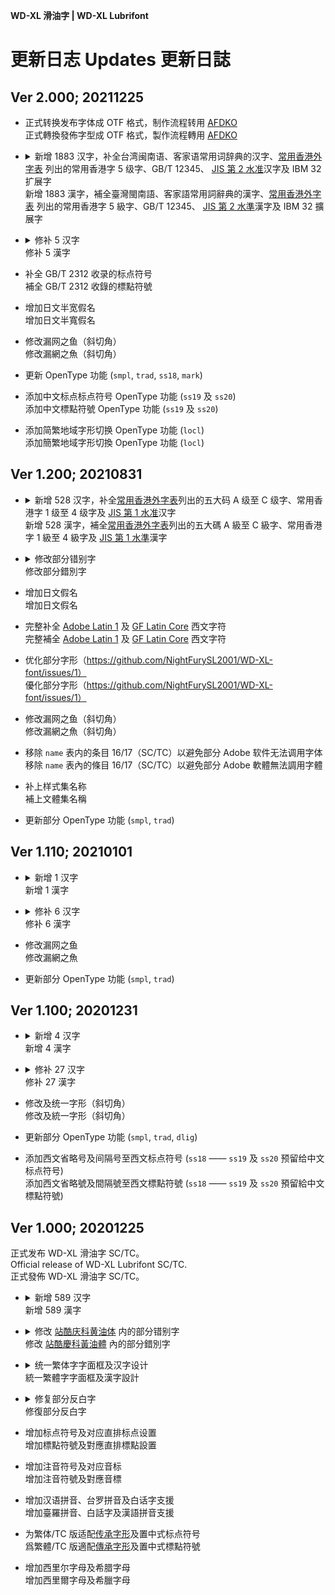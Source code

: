 **WD-XL 滑油字 | WD-XL Lubrifont**

# 更新日志 Updates 更新日誌

## Ver 2.000; 20211225

- 正式转换发布字体成 OTF 格式，制作流程转用 [AFDKO](https://github.com/adobe-type-tools/afdko)  
正式轉換發佈字型成 OTF 格式，製作流程轉用 [AFDKO](https://github.com/adobe-type-tools/afdko)

- <details>
    <summary>新增 1883 汉字，补全台湾闽南语、客家语常用词辞典的汉字、<a href="https://github.com/ichitenfont/suppchara">常用香港外字表</a> 列出的常用香港字 5 级字、GB/T 12345、 <a href="https://kanji.jitenon.jp/cat/jisdai2.html">JIS 第 2 水准</a>汉字及 IBM 32 扩展字<br>新增 1883 漢字，補全臺灣閩南語、客家語常用詞辭典的漢字、<a href="https://github.com/ichitenfont/suppchara">常用香港外字表</a> 列出的常用香港字 5 級字、GB/T 12345、 <a href="https://kanji.jitenon.jp/cat/jisdai2.html">JIS 第 2 水準</a>漢字及 IBM 32 擴展字</summary>
    <p>

    - `㐁㑁㑑㓟㓾㔂㕱㕸㖅㖸㗘㗱㘔㘛㘝㘭㜮㜷㜺㝗㝩㤉㤕㧁㧌㧎㧒㧡㧣㧻㧾㨂㨑㨨㨪㨻㩆㩗㩧㩮㪐㰵㴘㴙㷛㷮㸐㸰㼆㼓㽎㾀㾊㿭㿸㿺䀐䀯䀴䀹䁅䁯䃗䃟䆀䇶䈄䉂䌈䏡䏲䓛䓝䓪䓬䖙䖳䗁䗆䗐䘆䘥䘼䞚䟓䟘䟩䠡䢂䢍䢢䥑䦉䪴䫌䯋䰳䱛䲁䲅䲗䳍䴈䴉丱丼乂乕乢亅亊亰亶亼仭伀伃伜伡伣伨伹伻佖侊侒侘侚侫侹俉俍俔俛俤俥俶俿倅倈倢倯倲偀偂偝偰傔傪傱僊僘僫僴儁儑儖儱兊兤冏冐冓冝冦冩冾凃凅凊凖凟凩凬凴凾刄刋刐刓刔刕刜刣刦刧剉剏剱剳剺剾劄劒劔劜劦劯劼勀勠勥勼匇匤匧匳匸匼卆卌卲厓厖厰叆叇叝叺叾吂呟呧呰呴呾呿咊咜咢咥哘哢哯哱哹唅唊唌唥唩唭唶唹啀啌啹喌喐喓喞喢喤喥喨嗋嗙嗹嗺嘓噐噒噭噷嚉嚊嚔嚠嚤嚱嚵嚹嚾囃囎囓囥囮囷圀圦圷圸坉坔坙坥坱坵坺坿垈垉垞垪垬垰垳垺埀埆埇埈埓埖埣埪堽塠塰塲墘墫墲墸墹墺壗壜壥壸壻壼夊夐夘夛夬奅奒奓奛奝奣妛妺姙姼娗娚娵婬婸媌媱嫋嫐嬶嬾孅寀寃寉寘尞尠尨尪屃屓屧屶屻岦岶岺岻岼岾峅峇峣峵峺崄崋崕崘崟崠嵂嵎嵒嵓嵙嵜嵭嵳嵶嶌嶐嶢嶬嶮嶹巐巵帋幇幎幤幵庰廍廏廕廩廰廱廹弇弉弌弍弖弡弴弸彁彅彑彔彜徃徛徧忞忟忰怐怺恅恊恟恠恷悁悊悋悗悤悧悳悾悿惓惗惞惪惷愃愐愑愖愡愨愬愰愽慂慒慓慙慥慭慯慱慴慽憇憖憘憙憢憺懃懆懞懴懽戉戓戞扐扚扞扠扡扨扴扷抂抃抅抐抝抾拁拏拑拵拹挃挌挐挓挔挕挧挩挱挳挵挶挷挼捀捒捔捘捙捝捥捾掔掜掝掞掫掵揇揋揌揑揙揜揢揫揬揰揵揻搇搉搙搝搟搢搤搧搨搩摃摎摖摝摠摵撆撋撍撏撘撝撨撴擉擛擣擶擽攅攋攎攑攕攷敆敋敧敨敱斈旙旛旡昉昜昞昮昻昿晄晙晥晧晬晳暃暎暙暠暲暼暿曁曚曵曺曻朎朏朒朖朞朳朷朸朿杁杙杣杤杦杮枅枌枡枦枩枹枻柀柆柎柤柧柫柮栁栫栱栿桍桒桙桮桱桸桾梍梛梠梹梺棆棈棊棏棑棔棡棢棯椄椈椊椌椚椡椢椣椥椦椨椪椶楙楜楪楬楴楻楾榁榅榑榖榠榲榼榾槇槝槞槢槫槹槺樌樒樔樛樠樢樮樰樶橂橆橦橲橳橸檍檨檪櫁櫑櫢櫤櫼欅欉欟欱欶歁歔歕歛殀殕殗殱毟氿汢汫汯汳沊沕沚沺泙泚泝泧洘洟浡浤浱浲涖涬淏淕淰淲渕渟渧渮渹渼湜湠湢湳湶湼溂溓溚溡溿滒滮漑漖漦潗澁澂澑澣澵濔濳濵濶瀁瀇瀳灇炣烋烌烝烰烱烳焄焏焠焫焿煇煏煠煡煴煻熁熅熇熈熕熝熥熰熻燖燗燵爁爌爕爧爼牋牚牸犂犅犇犱狆狌狢猄猌猤猯獏玽珎珒珖珣珱珵珸琩琲瑢璢瓅瓧瓩瓰瓱瓲瓸甁甃甅甎甞甼畄畆畉畍畓畤畩畭畯疂疉疕疧疶疺痀痌痚痟痡痾癈癎癗癠癨癶皀皃皛皜皞皦皷皹盦盻眛眡眤眥睆睭瞆瞖瞨瞶瞹矺矻矼砄砈砛砡硓硙硞硩硴硺碆碖碪碫碯碵磆磑磟磳礆礇礑礒礰禔禝秄秡秥秪秬秮稘稙稴稾穃穉穽窞窵竍竏竑竒竓竕竚竝竡竢竧竫竰竳竵竸竻笂笐笒笘笵笶筊筥筬筰筴筺箒箘箙箚箞箟篏篶簓簔簗籏籔籖籗籘籵粃粄粅粐粡粨粩粫粭粿糀糂糋糒糘糬糺紩紵絅絈絋絏絖絙絚絜絣絪絭絽綛綟綯綷緕緖緜緟緤緪縅縒縖縡縢縺繏繐繖繝繧繷繻繿纃纉纎纐纒纻绹罇罉罍罎罠罧罶罸羂羃羇羓羮羴翆翍翸耎耞耡聟聢聨聬肨肬胐胘胠胮胿脢脥脧脽腍腘腟膁膃膋膎膓膕膤膥膭膰膵膸臈臑臙臽舦舩艀艝艢艪艸苙苝苳苺茋茖茘茣荅荍荖荢荳荵荿莀莇莚莟莵莿菎菣菶菷菻萓萠萢萣萪葈葢葮葯葹蒄蒟蒭蒻蓙蓚蓜蓪蓴蔕蕀蕋蕚蕣蕫蕰蕳薀薁薐薸藃藠藾蘂蘓蘯蘰虘蚫蚻蛬蛯蜅蜑蜺蝒蝛蝝蝟蝪蝲蝹螔螕螛螷螿蟇蟐蟧蟳蟷蠇蠎蠘蠧衂衊衒衖衵袓袗袙袚袰袵袿裃裄裈裌裖裲裵褄褌褜褝褞襀襌襍襕襭襴襷襾覂覈覊覕覥覩觝觧觱訄訒訚訷詏誂誐誾諚諟諠諡謌謴謼譀譓譛譱譿讌讙讱谺豍豼貎貛貭貮賍賰贇贌贒贔赑趒趖跁跂跈跍跔跕跙跿踈踜踰蹏蹐蹓蹔蹘蹛蹠蹧蹳蹽躄躘躙躰躱躼躽躾軁軅軆軈軣輌輙輹輼轀轌轗轜轣辧辷迌迒迚迯迵逎逧逩遉遖遧遯遰遶遹邉郤鄕酇酖酘酜酳酺醂醡醹釖釚釛釞釟釡釥釮釶釼釿鈂鈃鈆鈗鈩鈬鈼鉎鉐鉔鉙鉝鉧鉨鉮鉲鉳鉷銈銕銛銧銾鋂鋉鋐鋓鋕鋗鋙鋠鋧鋩鋹鋺鋻鋿錀錂錏錑錝錞錣錥錺錻錼鍄鍅鍈鍖鍗鍜鍠鍮鍼鎓鎝鎤鎶鎹鏀鏆鏐鏥鏸鐇鐚鐡鐱鐶鐽鑀鑁鑅鑈鑚鑞鑢鑱鑵钁铓铔铦铻锜锳锽镠镮镴镵閇閊閕閖閙閠閧闍阇阨阯陏陦隝隯隲雺霙霳霻靃靆靉靍靏靕靗靤靫靱靹鞁鞆鞐鞜鞳韈韡韲頔頕顋顗颪飃飜飮餔餝餠餤餧餬餲饂饍饐饝馝馞馦馼駮駲駸駻驎驩驫骉骎骭骿髎髜髞髢髣髱髴髷鬖鬘鬞鬪鬭魠魩魬魲魵魽鮄鮊鮏鮓鮕鮖鮗鮘鮟鮠鮡鮢鮣鮨鮰鮱鮴鮸鮹鮻鯆鯏鯑鯒鯗鯣鯮鯱鯲鰀鰄鰆鰇鰊鰌鰏鰔鰕鰗鰛鰡鰤鰮鰰鰺鱆鱇鱙鱚鱠鱰鱶鲊鲙鲬鲹鳁鳫鳬鳰鴈鴞鴪鴴鴾鵁鵄鵆鵈鵐鵙鵤鵫鵰鵺鵻鵾鶖鶤鶫鶲鶺鶿鷁鷆鷉鷏鷝鷭鷽鸊鸙鸰鸴鹀鹟鹡鹢麁麌麑麕麭麶黗黡黶鼡鼦齁齆齎齖齴齶齻龝鿏鿔鿫鿬鿭朗隆﨎﨏塚﨑晴﨓﨔凞猪益礼神祥福靖精羽﨟蘒﨡諸﨣﨤逸都﨧﨨﨩飯飼館鶴𠊎𠎷𠕆𠕇𠖄𠗻𠜱𠞩𠞭𠠃𠠝𠢕𠤎𠯗𠲿𠻗𠻘𠼮𡀔𡁶𡟓𡠍𡢃𡰪𡲢𡳞𢎙𢓜𢪱𢫏𢫦𢯭𢯾𢱋𢱤𢲴𢲸𢳆𢳪𢶀𢼌𢼛𣁳𣁴𣍐𣚺𣛮𣮈𣲩𣻸𣼎𤆬𤉙𤊶𤌍𤍒𤐙𤐰𤘅𤞚𤲍𤶃𤸁𤸱𤺅𤺪𥅾𥉌𥌚𥍉𥐵𥑮𥯟𥯥𥰔𥴊𥺆𦁄𦉎𦊓𦜆𦟪𦢊𧉟𧊅𧌄𧟰𧩣𧮙𧻴𧿁𧿬𧿳𨂾𨂿𨃩𨃰𨅔𨑨𨒇𨖕𨢑𨧀𨨏𨭆𨭎𨻶𩑝𩑾𩚨𩛩𩜄𩜰𩵱𩸙𩸶𩼧𪁎𪐞𪖐𪘒𪜶𪹚𫓧𫖯𫝏𫝘𫝛𫝺𫝻𫞼𫟂𫟧𫟷𫟼𫠛𫣆𬍛𬎆𬠖𬦰𬬭𬬻𬭊𬭛𬭳𬭶𬱖𮧵𰣻𰹬`

    </p>
</details>

- <details>
    <summary>修补 5 汉字<br>修补 5 漢字</summary>
    <p>

    - `賬溽縟蓐褥`

    </p>
</details>

- 补全 GB/T 2312 收录的标点符号  
補全 GB/T 2312 收錄的標點符號

- 增加日文半宽假名  
增加日文半寬假名

- 修改漏网之鱼（斜切角）  
修改漏網之魚（斜切角）

- 更新 OpenType 功能 (`smpl`, `trad`, `ss18`, `mark`)

- 添加中文标点标点符号 OpenType 功能 (`ss19` 及 `ss20`)  
添加中文標點符號 OpenType 功能 (`ss19` 及 `ss20`)

- 添加简繁地域字形切换 OpenType 功能 (`locl`)  
添加簡繁地域字形切換 OpenType 功能 (`locl`)

## Ver 1.200; 20210831

- <details>
    <summary>新增 528 汉字，补全<a href="https://github.com/ichitenfont/suppchara">常用香港外字表</a>列出的五大码 A 级至 C 级字、常用香港字 1 级至 4 级字及 <a href="https://kanji.jitenon.jp/cat/jisdai1.html">JIS 第 1 水准</a>汉字<br>新增 528 漢字，補全<a href="https://github.com/ichitenfont/suppchara">常用香港外字表</a>列出的五大碼 A 級至 C 級字、常用香港字 1 級至 4 級字及 <a href="https://kanji.jitenon.jp/cat/jisdai1.html">JIS 第 1 水準</a>漢字</summary>
    <p>

    - `㓤㖡㖭㖿㗎㗾㧬㨘㩒㬷㬹㷫㹴䁪䐁䡍䱽乗乪乸亀仮価侭侲俵倞倹偸傌僆働兎兪円冚冧冨処凧凪剣剤剰劏劖労効勅勧勲匁匂単厳吪呉呍呑呪咇咓哋唂唓唖唚唞啅啝啩啱喛喩喰営喼嗗嗞嗱嘥噂噃噉噏噚噛噺嚡嚢嚿囲図圏圧埜埞埲埼塀塁塙塩壆壌壱壷奨妬姉姫姶姸娯婾媮嫲嬬孭孲孻宍尐尭岨峠崚嶋巌巓巣帯帰庁廃廸廻廼弐弾彞従徴悩悪惣愼戙戦戯戸戻払扤扱扲抌抜択抦拃拠拡挙挿捗捜捽掗掟掲掹掻揃揈揤揦揺揼搣搲摀摂摙摱摷撃撠撹擝擳擸攞攰斉晩暁暦曱杢杧枠柊査柾栂栃栄栞栴桝桟梖梶梼椀椙椛検楕楡楢楯楳榊榎様槙槻樖権樫橿欝歓歯歳歴毘気氷浄涙涜淥渇済渉渓溌滉滙滝潅瀄瀞瀡瀦烚焔焼煀煕熚燂燋燶燿犠狛猟獴珽瑠瑳甮甴畠畬畳畷痩癦癪発皐睘睩瞏瞓矋砕砿硏硲碕礐稲穂穏穐穣窓窰竃竜笹筈筳箆篭籙籾粁粂粋粍粛糎糭紘紬経絵継続総縁縦繊繋繍繑罫羗翫翶聡肶脇脗脳脷膉膶臓舎舗舮苅荘菫萩葎蔀蔴蔵蕗薗薫薬蛍蛽蝋蝿螆蠄衞袪袴裇覇覗覚覧訳詑読諌譲讃讐豊豖賎賛趯趷踎踭蹾躀躝軚軽輋辺辻込辿迋逓遅遡郷酔醗醤醸釈鈪鉱鉾銭鋲鋳錬鎅鎌鎭鑓鑛閪闘陥険隃隠隣隷雫雰霊鞄韮頚頬頴頼顕顚餸駅駆駈騒験騨骾髄髧髪鮋鯭鯵鰯鱲鴎鴫鴬鵞鶏鹸麯麺麿黐黙齢龬𠝹𠱁𠱸𠲖𠳏𠵝𠵱𠶧𠹶𠺘𠺝𠺢𠻹𠼭𠽌𠿪𡁜𡁻𡃁𡃶𡅅𡥼𡪲𢃇𢭃𢯊𢱑𢱕𢱢𢳂𢵌𢵧𣲷𤓓𤞭𤶸𤷪𤺧𥄫𥅈𥹉𦉘𦙅𦟌𦧲𦧺𨅝𨈇𨋢𨳊𨳍𨳒𨶙𩓥𩶘𭕫𰹲𰽣`

    </p>
</details>

- <details>
    <summary>修改部分错别字<br>修改部分錯別字</summary> 
    <p>

    - `犧壺恙慶孺鲈贯満潺瓞踽燹`

    - 被转移去正确码位的错字：`鋼嗳胪舻睏矧薛軼畲屣筵豕豚翺`  
    被轉移去正確碼位的錯字：`鋼嗳胪舻睏矧薛軼畲屣筵豕豚翺`

    </p>
</details>

- 增加日文假名  
增加日文假名

- 完整补全 [Adobe Latin 1](https://adobe-type-tools.github.io/adobe-latin-charsets/adobe-latin-1.html) 及 [GF Latin Core](https://github.com/googlefonts/gftools/blob/main/Lib/gftools/encodings/GF%20Glyph%20Sets/GF-latin-core_unique-glyphs.nam) 西文字符  
完整補全 [Adobe Latin 1](https://adobe-type-tools.github.io/adobe-latin-charsets/adobe-latin-1.html) 及 [GF Latin Core](https://github.com/googlefonts/gftools/blob/main/Lib/gftools/encodings/GF%20Glyph%20Sets/GF-latin-core_unique-glyphs.nam) 西文字符

- 优化部分字形（https://github.com/NightFurySL2001/WD-XL-font/issues/1）  
優化部分字形（https://github.com/NightFurySL2001/WD-XL-font/issues/1）

- 修改漏网之鱼（斜切角）  
修改漏網之魚（斜切角）

- 移除 `name` 表内的条目 16/17（SC/TC）以避免部分 Adobe 软件无法调用字体  
移除 `name` 表內的條目 16/17（SC/TC）以避免部分 Adobe 軟體無法調用字體

- 补上样式集名称  
補上文體集名稱

- 更新部分 OpenType 功能 (`smpl`, `trad`)

## Ver 1.110; 20210101

- <details>
    <summary>新增 1 汉字<br>新增 1 漢字</summary>
    <p>

    - `廐`

    </p>
</details>

- <details>
    <summary>修补 6 汉字<br>修补 6 漢字</summary>
    <p>

    - `廄舉擧譽櫸遺`

    </p>
</details>

- 修改漏网之鱼  
修改漏網之魚

- 更新部分 OpenType 功能 (`smpl`, `trad`)

## Ver 1.100; 20201231

- <details>
    <summary>新增 4 汉字<br>新增 4 漢字</summary>
    <p>

    - `逹簒噁𫫇`

    </p>
</details>

- <details>
    <summary>修补 27 汉字<br>修补 27 漢字</summary>
    <p>

    - `港巷起熵達噠撻躂鄉薌既厩嘅慨暨概溉即唧櫛癤節鯽鲫嚼爝爵`

    </p>
</details>

- 修改及统一字形（斜切角）  
修改及統一字形（斜切角）

- 更新部分 OpenType 功能 (`smpl`, `trad`, `dlig`)

- 添加西文省略号及间隔号至西文标点符号 (`ss18` —— `ss19` 及 `ss20` 预留给中文标点符号)  
添加西文省略號及間隔號至西文標點符號 (`ss18` —— `ss19` 及 `ss20` 預留給中文標點符號)

## Ver 1.000; 20201225

正式发布 WD-XL 滑油字 SC/TC。  
Official release of WD-XL Lubrifont SC/TC.  
正式發佈 WD-XL 滑油字 SC/TC。  

- <details>
    <summary>新增 589 汉字<br>新增 589 漢字</summary>
    <p>

    - `䆁丟並亙仼伋伕佈佔佮併佺侶侷係倖倣値倶偭偯偺偽傑傢傯僇僎僣僩僱儅儘儳儸兇兌兗內冊冑冪凈凜別刪剋剎剝剷劻勗勣勦勳勻卬卹卻吋吳吶吿呂呎咍咾唸啗啟啣喚喫嘐噓噹嚥嚮囉囌囪堉塡塭塽墦壎夠奐奧奭姅姍姦姪娛媠媼嫺嬝嬤孃孆宂宮屆屘屜屝峩峯崁崙崢嶔嶽巉巖帟廁廂廄廈廚廝弒弔強彆彊彙彥彫彿徬忼怱恆恥恵悅悽愒慄慇慍慼懍戩戶抆拋捨捲掙掛採換揹搆搖搾撐撚撢擡擧擭攜敍敎敔敘昐昤晅晉晞暍暘暱暸曆朮杗枏枓枱枴柵柺栘桿梂梔梡梱梿棄棲棻楛榣榦槓槤槨樑橫橾檮檯櫂櫈櫥櫺欐歎歜歿殼毀毚毬氊氳氾汍汎汙汚決沍沒沖沘沬況泏泜洩洶洸浥浬涊涼淒淚淨淯淸渙減湊湣湧湩湲準溫溼滷滾潛潟潠潥澦澴濩濬瀋瀰災為煆煙煥燄燉燐燬燸燻爭牀牆牴犛犾猙獎玆玨珮琯琺瑤瑯璘璿瓖甕產甦甽畧異疊疎疢痠痲痳痺瘉瘓瘺癡癥皰盜盪眾睏睜睪瞇瞋矇矓砠砲硃硿祐祕祿禇禿秈稅稈稜稟穇穋穠穫窯筍箄箇箏箠篛篠簑簷籐籣籤籥籲粵粺糉糢糰絃絕絛絰綑綠綵線緻緼縕縯縴縿繃繈繙繡繦繫纔缊缽罈罣罵羋羨羶翺耑聴脈脣脤脩脫脰腳臟臢臥艶芣茲荊菴蒞蓆蔆蔔蔥薑薶藷蘊蘗虛虯蛻蝨蠍蠏蠔衹袊袞袮裡裯製複褕褟褽襃襬覜觔觼訏訑託訢註証詖詠詨詻誌誧說謠譁譆譌譟讚谿豎豔豬豭貍貓賸贓贗跡跦跼踡踫蹚蹟蹤躂躭軏軗輓輭迆迴迺週遊遙遝郃鄗鄘醃醜醞醱釆釐釦釭鈇鉋鉤鉼銲銳錄錡錶鍊鍚鎔鎗鏽鐫鑑鑤鑪閒閤閱闆阬陜陞隄隻雊雋雞霑霤靜靦靭鞦韁韆韹韻頫頹顏颱颳颺飢餚餵餽騵髮鬆鬍鬚鬨鬱鯈鱷鴃鴒鶸鹹麪麫麵麹麼黃黴鼇鼈鼕鼴齣齧𤂽𧬨`

    </p>
</details>

- <details>
    <summary>修改 <a href="https://www.github.com/googlefonts/zcool-qingke-huangyou">站酷庆科黄油体</a> 内的部分错别字<br>修改 <a href="https://www.github.com/googlefonts/zcool-qingke-huangyou">站酷慶科黃油體</a> 內的部分錯別字</summary> 
    <p>

    - `盧鷳癇轂濕巔癲縧勖帽瑁冒冕竪夂曰勘載狀瘳禛醛蹒祇暢溧篥擊睞嘜麥麩麴褻戇賜類槔縣懸聽繈譏陝懣滿瞞蟎蹣顢偬與鹧颧鈰鬧衿` （摘录）

    - 部分有对应正式码位的字被转移去正确码位  
    部分有對應正式碼位的字被轉移去正確碼位

    </p>
</details>

- <details>
    <summary>统一繁体字字面框及汉字设计<br>統一繁體字字面框及漢字設計</summary> 
    <p>

    - `仏厷頁` （摘录）

    </p>
</details>

- <details>
    <summary>修复部分反白字<br>修復部分反白字</summary> 
    <p>

    - `蜱镛癫箸铟靥` （摘录）

    </p>
</details>

- 增加标点符号及对应直排标点设置  
增加標點符號及對應直排標點設置

- 增加注音符号及对应音标  
增加注音符號及對應音標

- 增加汉语拼音、台罗拼音及白话字支援  
增加臺羅拼音、白話字及漢語拼音支援

- 为繁体/TC 版适配[传承字形](https://github.com/ichitenfont/inheritedglyphs)及置中式标点符号  
爲繁體/TC 版適配[傳承字形](https://github.com/ichitenfont/inheritedglyphs)及置中式標點符號

- 增加西里尔字母及希腊字母  
增加西里爾字母及希臘字母

